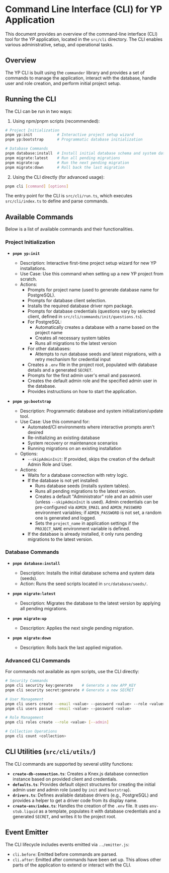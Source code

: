 # Command Line Interface (CLI) for YP Application

This document provides an overview of the command-line interface (CLI) tool for the YP application, located in the `src/cli` directory. The CLI enables various administrative, setup, and operational tasks.

## Overview

The YP CLI is built using the `commander` library and provides a set of commands to manage the application, interact with the database, handle user and role creation, and perform initial project setup.

## Running the CLI

The CLI can be run in two ways:

1. Using npm/pnpm scripts (recommended):
```bash
# Project Initialization
pnpm yp:init           # Interactive project setup wizard
pnpm yp:bootstrap      # Programmatic database initialization

# Database Commands
pnpm database:install  # Install initial database schema and system data
pnpm migrate:latest    # Run all pending migrations
pnpm migrate:up        # Run the next pending migration
pnpm migrate:down      # Roll back the last migration
```

2. Using the CLI directly (for advanced usage):
```bash
pnpm cli [command] [options]
```

The entry point for the CLI is `src/cli/run.ts`, which executes `src/cli/index.ts` to define and parse commands.

## Available Commands

Below is a list of available commands and their functionalities.

### Project Initialization

*   **`pnpm yp:init`**
    *   Description: Interactive first-time project setup wizard for new YP installations.
    *   Use Case: Use this command when setting up a new YP project from scratch.
    *   Actions:
        *   Prompts for project name (used to generate database name for PostgreSQL).
        *   Prompts for database client selection.
        *   Installs the required database driver npm package.
        *   Prompts for database credentials (questions vary by selected client, defined in `src/cli/commands/init/questions.ts`).
        *   For PostgreSQL:
            *   Automatically creates a database with a name based on the project name
            *   Creates all necessary system tables
            *   Runs all migrations to the latest version
        *   For other databases:
            *   Attempts to run database seeds and latest migrations, with a retry mechanism for credential input
        *   Creates a `.env` file in the project root, populated with database details and a generated `SECRET`.
        *   Prompts for the first admin user's email and password.
        *   Creates the default admin role and the specified admin user in the database.
        *   Provides instructions on how to start the application.

*   **`pnpm yp:bootstrap`**
    *   Description: Programmatic database and system initialization/update tool.
    *   Use Case: Use this command for:
        *   Automated/CI environments where interactive prompts aren't desired
        *   Re-initializing an existing database
        *   System recovery or maintenance scenarios
        *   Running migrations on an existing installation
    *   Options:
        *   `--skipAdminInit`: If provided, skips the creation of the default Admin Role and User.
    *   Actions:
        *   Waits for a database connection with retry logic.
        *   If the database is not yet installed:
            *   Runs database seeds (installs system tables).
            *   Runs all pending migrations to the latest version.
            *   Creates a default "Administrator" role and an admin user (unless `--skipAdminInit` is used). Admin credentials can be pre-configured via `ADMIN_EMAIL` and `ADMIN_PASSWORD` environment variables; if `ADMIN_PASSWORD` is not set, a random one is generated and logged.
            *   Sets the `project_name` in application settings if the `PROJECT_NAME` environment variable is defined.
        *   If the database is already installed, it only runs pending migrations to the latest version.

### Database Commands

*   **`pnpm database:install`**
    *   Description: Installs the initial database schema and system data (seeds).
    *   Action: Runs the seed scripts located in `src/database/seeds/`.

*   **`pnpm migrate:latest`**
    *   Description: Migrates the database to the latest version by applying all pending migrations.

*   **`pnpm migrate:up`**
    *   Description: Applies the next single pending migration.

*   **`pnpm migrate:down`**
    *   Description: Rolls back the last applied migration.

### Advanced CLI Commands

For commands not available as npm scripts, use the CLI directly:

```bash
# Security Commands
pnpm cli security key:generate    # Generate a new APP_KEY
pnpm cli security secret:generate # Generate a new SECRET

# User Management
pnpm cli users create --email <value> --password <value> --role <value>
pnpm cli users passwd --email <value> --password <value>

# Role Management
pnpm cli roles create --role <value> [--admin]

# Collection Operations
pnpm cli count <collection>
```

## CLI Utilities (`src/cli/utils/`)

The CLI commands are supported by several utility functions:

*   **`create-db-connection.ts`**: Creates a Knex.js database connection instance based on provided client and credentials.
*   **`defaults.ts`**: Provides default object structures for creating the initial admin user and admin role (used by `init` and `bootstrap`).
*   **`drivers.ts`**: Defines available database drivers (e.g., PostgreSQL) and provides a helper to get a driver code from its display name.
*   **`create-env/index.ts`**: Handles the creation of the `.env` file. It uses `env-stub.liquid` as a template, populates it with database credentials and a generated `SECRET`, and writes it to the project root.

## Event Emitter

The CLI lifecycle includes events emitted via `../emitter.js`:
*   `cli.before`: Emitted before commands are parsed.
*   `cli.after`: Emitted after commands have been set up.
This allows other parts of the application to extend or interact with the CLI. 